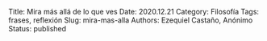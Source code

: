 Title: Mira más allá de lo que ves
Date: 2020.12.21
Category: Filosofía
Tags: frases, reflexión
Slug: mira-mas-alla
Authors: Ezequiel Castaño, Anónimo
Status: published

